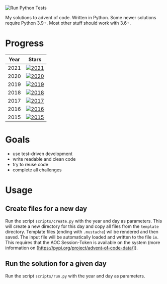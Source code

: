 ![Run Python Tests](https://github.com/Sebaestschjin/advent-of-code/workflows/Run%20Python%20Tests/badge.svg)

My solutions to advent of code. Written in Python. Some newer solutions require Python 3.9+. Most other stuff should
work with 3.6+.

# Progress

| Year | Stars |
| --- | --- | 
| 2021 | [![2021](https://img.shields.io/badge/stars%20⭐-2-yellow)](https://adventofcode.com/2021/stats) |
| 2020 | [![2020](https://img.shields.io/badge/stars%20⭐-50-yellow)](https://adventofcode.com/2020/stats) |
| 2019 | [![2019](https://img.shields.io/badge/stars%20⭐-16-yellow)](https://adventofcode.com/2019/stats) |
| 2018 | [![2018](https://img.shields.io/badge/stars%20⭐-12-yellow)](https://adventofcode.com/2018/stats) |
| 2017 | [![2017](https://img.shields.io/badge/stars%20⭐-30-yellow)](https://adventofcode.com/2017/stats) |
| 2016 | [![2016](https://img.shields.io/badge/stars%20⭐-0-yellow)](https://adventofcode.com/2016/stats) |
| 2015 | [![2015](https://img.shields.io/badge/stars%20⭐-10-yellow)](https://adventofcode.com/2015/stats) |

# Goals

* use test-driven development
* write readable and clean code
* try to reuse code
* complete all challenges

# Usage

## Create files for a new day

Run the script `scripts/create.py` with the year and day as parameters. This will create a new directory for this day
and copy all files from the `template` directory. Template files (ending with `.mustache`) wil be rendered and then
saved. The input file will be automatically loaded and written to the file `in`. This requires that the AOC
Session-Token is available on the system (more information on [https://pypi.org/project/advent-of-code-data/]).

## Run the solution for a given day

Run the script `scripts/run.py` with the year and day as parameters.
